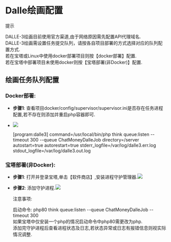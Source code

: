 Dalle绘画配置[​](https://doc.chatmoney.cn/pro/config/dalle.html#dalle%E7%BB%98%E7%94%BB%E9%85%8D%E7%BD%AE)
======================================================================================================

提示

DALLE-3绘画目前使用官方渠道,由于网络原因需先配置API代理域名.  
DALLE-3绘画需设置任务提交队列，请按各自项目部署的方式选择对应的队列配置方式.  
若在宝塔或Linux中使用docker部署项目则按【docker部署】配置.  
若在宝塔中部署项目未使用docker则按【宝塔部署(非Docker)】配置.  

绘画任务队列配置[​](https://doc.chatmoney.cn/pro/config/dalle.html#%E7%BB%98%E7%94%BB%E4%BB%BB%E5%8A%A1%E9%98%9F%E5%88%97%E9%85%8D%E7%BD%AE)
------------------------------------------------------------------------------------------------------------------------------------

### Docker部署:[​](https://doc.chatmoney.cn/pro/config/dalle.html#docker%E9%83%A8%E7%BD%B2)

*   **步骤1**: 查看项目docker/config/supervisor/supervisor.ini是否存在任务进程配置,若不存在则添加并重启php容器即可.
*   ![](https://doc.chatmoney.cn/docs/images/general/config/dalle/sup_config.png)

    [program:dalle3]
    command=/usr/local/bin/php think queue:listen --timeout 300 --queue ChatMoneyDalleJob
    directory=/server
    autostart=true
    autorestart=true
    stderr_logfile=/var/log/dalle3.err.log
    stdout_logfile=/var/log/dalle3.out.log

### 宝塔部署(非Docker):[​](https://doc.chatmoney.cn/pro/config/dalle.html#%E5%AE%9D%E5%A1%94%E9%83%A8%E7%BD%B2-%E9%9D%9Edocker)

*   **步骤1**: 打开并登录宝塔,单击【软件商店】,安装进程守护管理器.![](https://doc.chatmoney.cn/docs/images/general/config/dalle/install_sup.png)
*   **步骤2**: 添加守护进程.![](https://doc.chatmoney.cn/docs/images/general/config/dalle/add_task.png)
    
    注意事项:
    
    启动命令: php80 think queue:listen --queue ChatMoneyDalleJob --timeout 300  
    如果宝塔中仅安装一个php的情况启动命令中php80需更改为php.  
    添加完守护进程后查看进程状态及日志,若状态异常或日志有报错信息则视实际情况调整.